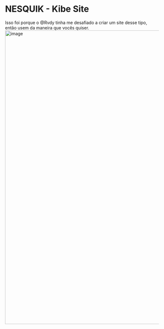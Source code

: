 # NESQUIK - Kibe Site
Isso foi porque o @Rvdy tinha me desafiado a criar um site desse tipo, então usem da maneira que vocês quiser.
<img width="960" alt="image" src="https://github.com/user-attachments/assets/742fb152-85dc-469c-9e32-a0c7ce4c3427" />
